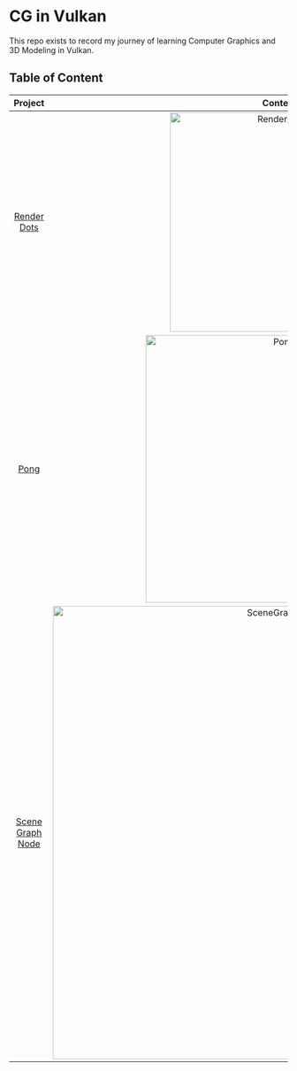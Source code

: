 # CG in Vulkan
This repo exists to record my journey of learning Computer Graphics and 3D Modeling in Vulkan. 

## Table of Content
| Project | Content |
| :---: | :---: |
| [Render Dots](https://github.com/dkhor2003/Vulkan_Journey/tree/main/RenderDots) | <img width="397" alt="Render_Dots" src="https://github.com/dkhor2003/Vulkan_Journey/assets/120704027/ff842a95-f8a3-49c2-903d-35f98e103297"> |
| [Pong](https://github.com/dkhor2003/Vulkan_Journey/tree/main/Pong) | <img width="484" alt="Pong" src="https://github.com/dkhor2003/Vulkan_Journey/assets/120704027/d57c2cfd-2c81-4822-a7b5-c2e34f03bdfe"> |
| [Scene Graph Node](https://github.com/dkhor2003/Vulkan_Journey/tree/main/SceneGraphNode) | <img width="820" alt="SceneGraphNode" src="https://github.com/dkhor2003/Vulkan_Journey/assets/120704027/549cf223-84dc-4256-8262-138fa1896c03"> |